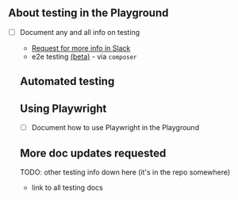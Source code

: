 ## About testing in the Playground
- [ ] Document any and all info on testing
  - [Request for more info in Slack](https://wordpress.slack.com/archives/C04EWKGDJ0K/p1712599097498159)
  - e2e testing [(beta)](https://github.com/reimic/blueprints-library/tree/new-e2e) - via `composer` 

  ## Automated testing

  ## Using Playwright
  - [ ] Document how to use Playwright in the Playground

  ## More doc updates requested
  TODO: other testing info down here (it's in the repo somewhere)
  - link to all testing docs